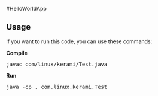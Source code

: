 #HelloWorldApp

## Usage

if you want to run this code, you can use these commands:

<strong>Compile</strong>
<pre>
javac com/linux/kerami/Test.java
</pre>

<strong>Run</strong>
<pre>
java -cp . com.linux.kerami.Test
</pre>
